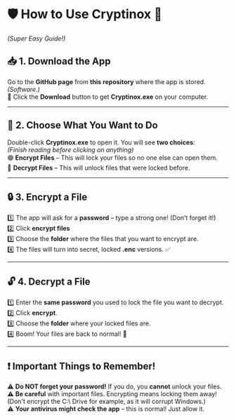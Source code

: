 # 🛡️ **How to Use Cryptinox** 🔐  
*(Super Easy Guide!)*  

## 📥 **1. Download the App**  
Go to the **GitHub page** from **this repository** where the app is stored. *(Software.)*  
🔗 Click the **Download** button to get **Cryptinox.exe** on your computer.  

---

## 📂 **2. Choose What You Want to Do**  
Double-click **Cryptinox.exe** to open it. You will see **two choices**:  
*(Finish reading before clicking on anything)*  
🟢 **Encrypt Files** – This will lock your files so no one else can open them.  
🔴 **Decrypt Files** – This will unlock files that were locked before.  

---

## 🔒 **3. Encrypt a File**  
1️⃣ The app will ask for a **password** – type a strong one! (Don’t forget it!)  
2️⃣ Click **encrypt files**  
3️⃣ Choose the **folder** where the files that you want to encrypt are.  
4️⃣ The files will turn into secret, locked **.enc** versions. ✅  

---

## 🔓 **4. Decrypt a File**  
1️⃣ Enter the **same password** you used to lock the file you want to decrypt.  
2️⃣ Click **encrypt**.  
3️⃣ Choose the **folder** where your locked files are.  
4️⃣ Boom! Your files are back to normal! 🎉  

---

## ❗ **Important Things to Remember!**  
⚠️ **Do NOT forget your password!** If you do, you **cannot** unlock your files.  
⚠️ **Be careful** with important files. Encrypting means locking them away! (Don't encrypt the C:\ Drive for example, as it will corrupt Windows.)  
⚠️ **Your antivirus might check the app** – this is normal! Just allow it.  
